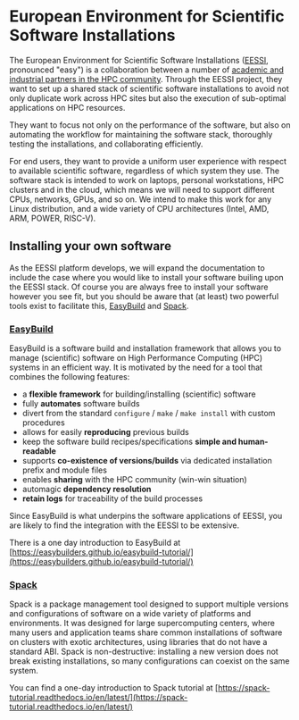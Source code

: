 # European Environment for Scientific Software Installations

The European Environment for Scientific Software Installations
([EESSI](https://www.eessi-hpc.org/), pronounced "easy") is a collaboration between a
number of
[academic and industrial partners in the HPC community](https://eessi.github.io/docs/partners/).
Through the EESSI project, they want to set up a shared stack of scientific software
installations
to avoid not only duplicate work across HPC sites but also the execution of sub-optimal
applications on HPC resources.

They want to focus not only on the performance of the software, but also on automating
the workflow
for maintaining the software stack, thoroughly testing the installations, and
collaborating efficiently.

For end users, they want to provide a uniform user experience with respect to available
scientific
software, regardless of which system they use. The software stack is intended to work on
laptops,
personal workstations, HPC clusters and in the cloud, which means we will need to
support different
CPUs, networks, GPUs, and so on. We intend to make this work for any Linux
distribution, and a
wide variety of CPU architectures (Intel, AMD, ARM, POWER, RISC-V).

## Installing your own software

As the EESSI platform develops, we will expand the documentation to include the case
where you would like to install your software builing upon the EESSI stack. Of course
you are always free to install your software however you see fit, but you should be
aware that (at least) two powerful tools exist to facilitate this,
[EasyBuild](https://easybuild.readthedocs.io/en/latest/) and
[Spack](https://spack.readthedocs.io/en/latest/).

### [EasyBuild](https://easybuild.readthedocs.io/en/latest/)

EasyBuild is a software build and installation framework that allows you to manage
(scientific) software on High 
Performance Computing (HPC) systems in an efficient way. It is motivated by the need
for a tool that combines the
following features: 

* a **flexible framework** for building/installing (scientific) software
* fully **automates** software builds
* divert from the standard ``configure`` / ``make`` / ``make install`` with custom procedures
* allows for easily **reproducing** previous builds
* keep the software build recipes/specifications **simple and human-readable**
* supports **co-existence of versions/builds** via dedicated installation prefix and module files
* enables **sharing** with the HPC community (win-win situation)
* automagic **dependency resolution**
* **retain logs** for traceability of the build processes

Since EasyBuild is what underpins the software applications of EESSI, you are likely to
find the integration with the EESSI to be extensive.

There is a one day introduction to EasyBuild at
[https://easybuilders.github.io/easybuild-tutorial/](https://easybuilders.github.io/easybuild-tutorial/)

### [Spack](https://spack.readthedocs.io/en/latest/)

Spack is a package management tool designed to support multiple versions and
configurations of software on a wide variety of platforms and environments. It was
designed for large supercomputing centers, where many users and application teams share
common installations of software on clusters with exotic architectures, using libraries
that do not have a standard ABI. Spack is non-destructive: installing a new version does
not break existing installations, so many configurations can coexist on the same system.

You can find a one-day introduction to Spack tutorial at
[https://spack-tutorial.readthedocs.io/en/latest/](https://spack-tutorial.readthedocs.io/en/latest/)
